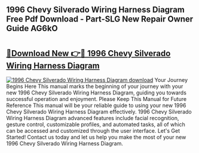 ## 1996 Chevy Silverado Wiring Harness Diagram Free Pdf Download - Part-SLG New Repair Owner Guide AG6kO

# <h2><a href="http://dflu3vl.blite.top/?on=1996+Chevy+Silverado+Wiring+Harness+Diagram">🔗Download New 👉🔴 1996 Chevy Silverado Wiring Harness Diagram</a></h2>

[![1996 Chevy Silverado Wiring Harness Diagram download](https://i.imgur.com/lujVjoI.png)](http://dflu3vl.blite.top/?on=1996+Chevy+Silverado+Wiring+Harness+Diagram)
Your Journey Begins Here This manual marks the beginning of your journey with your new 1996 Chevy Silverado Wiring Harness Diagram, guiding you towards successful operation and enjoyment. Please Keep This Manual for Future Reference This manual will be your reliable guide to using your new 1996 Chevy Silverado Wiring Harness Diagram effectively. 1996 Chevy Silverado Wiring Harness Diagram advanced features include facial recognition, gesture control, customizable profiles, and automated tasks, all of which can be accessed and customized through the user interface. Let's Get Started! Contact us today and let us help you make the most of your new 1996 Chevy Silverado Wiring Harness Diagram.

